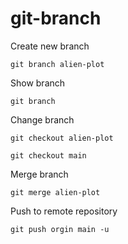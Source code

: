# git-branch

Create new branch

```
git branch alien-plot
```

Show branch

```
git branch
```

Change branch

```
git checkout alien-plot
```

```
git checkout main
```

Merge branch

```
git merge alien-plot
```

Push to remote repository

```
git push orgin main -u
```
